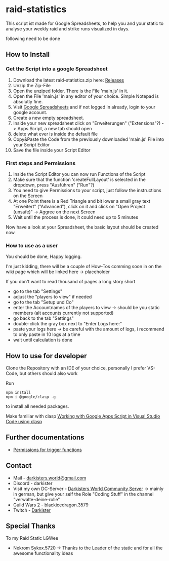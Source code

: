 # raid-statistics
This script ist made for Google Spreadsheets, to help you and your static to analyse your weekly raid and strike runs visualized in days.

following need to be done
## How to Install
### Get the Script into a google Spreadsheet
1. Download the latest raid-statistics.zip here: [Releases](https://github.com/Darkister/raid-statistics/releases)
2. Unzip the Zip-File
3. Open the unziped folder. There is the File 'main.js' in it.
4. Open the File 'main.js' in any editor of your choice. Simple Notepad is absolutly fine.
5. Visit [Google Spreadsheets](https://docs.google.com/spreadsheets/) and if not logged in already, login to your google account.
6. Create a new empty spreadsheet.
7. Inside your new spreadsheet click on "Erweiterungen" ("Extensions"?) -> Apps Script, a new tab should open
8. delete what ever is inside the default file
9. Copy&Paste the Code from the previously downloaded 'main.js' File into your Script Editor
10. Save the file inside your Script Editor 

### First steps and Permissions
1. Inside the Script Editor you can now run Functions of the Script
2. Make sure that the function 'createFullLayout' is selected in the dropdown, press "Ausführen" ("Run"?)
3. You need to give Permissions to your script, just follow the instructions on the Screen
4. At one Point there is a Red Triangle and bit lower a small gray text "Erweitert" ("Advanced"), click on it and click on "Open Project (unsafe)" -> Aggree on the next Screen
5. Wait until the process is done, it could need up to 5 minutes

Now have a look at your Spreadsheet, the basic layout should be created now.

### How to use as a user
You should be done, Happy logging.

I'm just kidding, there will be a couple of How-Tos comming soon in on the wiki page which will be linked here -> placeholder

If you don't want to read thousand of pages a long story short
- go to the tab "Settings"
- adjust the "players to view" if needed
- go to the tab "Setup und Co"
- enter the Accountnames of the players to view -> should be you static members (alt accounts currently not supported)
- go back to the tab "Settings"
- double-click the gray box next to "Enter Logs here:"
- paste your logs here -> be careful with the amount of logs, i recommend to only paste in 10 logs at a time
- wait until calculation is done

## How to use for developer
Clone the Repository with an IDE of your choice, personally I prefer VS-Code, but others should also work

Run
```
npm install
npm i @google/clasp -g
```
to install all needed packages.

Make familiar with clasp [Working with Google Apps Script in Visual Studio Code using clasp](https://yagisanatode.com/2019/04/01/working-with-google-apps-script-in-visual-studio-code-using-clasp/)

## Further documentations
* [Permissions for trigger functions](https://stackoverflow.com/questions/58359417/you-do-not-have-permission-to-call-urlfetchapp-fetch)

## Contact
* Mail - darkisters.world@gmail.com
* Discord - darkister
* Visit my own DC-Server - [Darkisters World Community Server](https://discord.gg/wMuQnYVNTv) -> mainly in german, but give your self the Role "Coding Stuff" in the channel "verwalte-deine-rolle"
* Guild Wars 2 - blackicedragon.3579
* Twitch - [Darkister](https://www.twitch.tv/darkister)

## Special Thanks
To my Raid Static LGWee
* Nekrom Sykox.5720 -> Thanks to the Leader of the static and for all the awesome functionality ideas